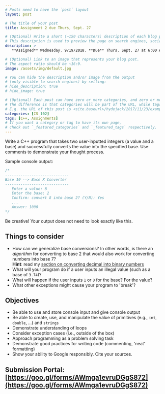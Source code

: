 ```yaml
---
# Posts need to have the `post` layout
layout: post

# The title of your post
title: Assignment 2 due Thurs, Sept. 27

# (Optional) Write a short (~150 characters) description of each blog post.
# This description is used to preview the page on search engines, social media, etc.
description: >
   **Assigned** Wednesday, 9/19/2018. **Due** Thurs, Sept. 27 at 6:00 AM.

# (Optional) Link to an image that represents your blog post.
# The aspect ratio should be ~16:9.
image: /assets/img/default.jpg

# You can hide the description and/or image from the output
# (only visible to search engines) by setting:
# hide_description: true
# hide_image: true

# (Optional) Each post can have zero or more categories, and zero or more tags.
# The difference is that categories will be part of the URL, while tags will not.
# E.g. the URL of this post is <site.baseurl>/hydejack/2017/11/23/example-content/
categories: [CS 102]
tags: [C++, Assignments]
# If you want a category or tag to have its own page,
# check out `_featured_categories` and `_featured_tags` respectively.
---
```


Write a C++ program that takes two user-inputted integers (a value and a base) and successfully converts the value into the specified base. Use comments to demonstrate your thought process.

Sample console output: 
```cpp
/*
-----------------------------
Base 10 --> Base X Converter
-----------------------------
   Enter a value: 8
   Enter the base: 2 
   Confirm: convert 8 into base 2? (Y/N): Yes
   ... 
   Answer: 1000
*/
```

Be creative! Your output does not need to look exactly like this.

## Things to consider

- How can we generalize base conversions? In other words, is there an *algorithm* for converting to base 2 that would also work for converting numbers into base 7? <br> **Hint**: read my [section on converting decimal into binary numbers](https://ramnauth.github.io/cs%20101/2018/09/10/numbers/#binary-numbers)
- What will your program do if a user inputs an illegal value (such as a base of `3.74`)?
- What will happen if the user inputs `1` or `0` for the base? For the value? 
- What other exceptions might cause your program to 'break'? 

## Objectives

- Be able to use and store console input and give console output
- Be able to create, use, and manipulate the value of primitives (e.g., `int`, `double`, ...) and `strings`
- Demonstrate understanding of loops
- Consider exception cases (i.e., outside of the box)
- Approach programming as a problem solving task
- Demonstrate good practices for writing code (commenting, 'neat' formatting)
- Show your ability to Google responsibly. Cite your sources.

## Submission Portal: [https://goo.gl/forms/AWmga1evruDGgS872](https://goo.gl/forms/AWmga1evruDGgS872)
